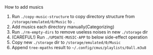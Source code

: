How to add musics
1. Run `./copy-music-structure` to copy directory structure 
   from `/storage/emulated/0/Music` to `.`
2. Add musics each directory manually(Categorizing)
3. Run `./rm-empty-dirs` to remove useless noises in new `./storage` dir
4. (CAREFUL!) Run `./UPDATE-MUSIC-APP` to below side-effect operation
  1. Copy new `./storage` dir to `/storage/emulated/0/Music`
  2. Append `tree-mpaths` result to `~/.config/cmus/playlists/0all.m3u8`
